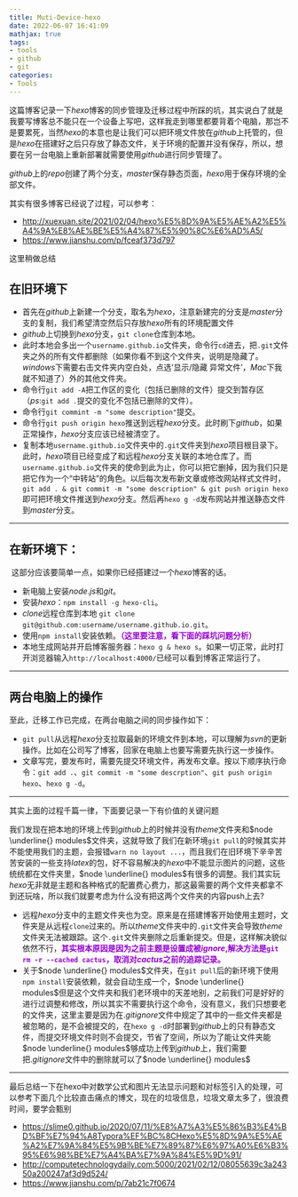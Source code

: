 ```yaml
---
title: Muti-Device-hexo
date: 2022-06-07 16:41:09
mathjax: true
tags:
- tools
- github
- git
categories:
- Tools
---
```






这篇博客记录一下$hexo$博客的同步管理及迁移过程中所踩的坑，其实说白了就是我要写博客总不能只在一个设备上写吧，这样我走到哪里都要背着个电脑，那岂不是要累死，当然$hexo$的本意也是让我们可以把环境文件放在$github$上托管的，但是$hexo$在搭建好之后只存放了静态文件，关于环境的配置并没有保存，所以，想要在另一台电脑上重新部署就需要使用$github$进行同步管理了。

$github$上的$repo$创建了两个分支，$master$保存静态页面，$hexo$用于保存环境的全部文件。

其实有很多博客已经说了过程，可以参考：

- http://xuexuan.site/2021/02/04/hexo%E5%8D%9A%E5%AE%A2%E5%A4%9A%E8%AE%BE%E5%A4%87%E5%90%8C%E6%AD%A5/
- https://www.jianshu.com/p/fceaf373d797

这里稍做总结

## 在旧环境下

- 首先在$github$上新建一个分支，取名为$hexo$，注意新建完的分支是$master$分支的复制，我们希望清空然后只存放$hexo$所有的环境配置文件
- $github$上切换到$hexo$分支，`git clone`仓库到本地。
- 此时本地会多出一个`username.github.io`文件夹，命令行`cd`进去，把`.git`文件夹之外的所有文件都删除（如果你看不到这个文件夹，说明是隐藏了。$windows$下需要右击文件夹内空白处，点选’显示/隐藏 异常文件’，$Mac$下我就不知道了）外的其他文件夹。
- 命令行`git add -A`把工作区的变化（包括已删除的文件）提交到暂存区（$ps$:`git add .`提交的变化不包括已删除的文件）。
- 命令行`git commint -m "some description"`提交。
- 命令行`git push origin hexo`推送到远程$hexo$分支。此时刷下$github$，如果正常操作，$hexo$分支应该已经被清空了。
- 复制本地`username.github.io`文件夹中的`.git`文件夹到$hexo$项目根目录下。此时，$hexo$项目已经变成了和远程$hexo$分支关联的本地仓库了。而`username.github.io`文件夹的使命到此为止，你可以把它删掉，因为我们只是把它作为一个“中转站”的角色。以后每次发布新文章或修改网站样式文件时，`git add . & git commit -m "some description" & git push origin hexo`即可把环境文件推送到$hexo$分支。然后再`hexo g -d`发布网站并推送静态文件到$master$分支。

***

## 在新环境下：

​	这部分应该要简单一点，如果你已经搭建过一个$hexo$博客的话。

- 新电脑上安装$node.js$和$git$。
- 安装$hexo$：`npm install -g hexo-cli`。
- $clone$远程仓库到本地 `git clone git@github.com:username/username.github.io.git`。
- 使用`npm install`安装依赖。**<font color=DarkViolet>（这里要注意，看下面的踩坑问题分析）</font>**
- 本地生成网站并开启博客服务器：`hexo g & hexo s`。如果一切正常，此时打开浏览器输入`http://localhost:4000/`已经可以看到博客正常运行了。

***

## 两台电脑上的操作

至此，迁移工作已完成，在两台电脑之间的同步操作如下：

- `git pull`从远程$hexo$分支拉取最新的环境文件到本地，可以理解为$svn$的更新操作。比如在公司写了博客，回家在电脑上也要写需要先执行这一步操作。
- 文章写完，要发布时，需要先提交环境文件，再发布文章。按以下顺序执行命令：`git add .`、`git commit -m "some descrption"`、`git push origin hexo`、`hexo g -d`。

***



其实上面的过程千篇一律，下面要记录一下有价值的关键问题

我们发现在把本地的环境上传到$github$上的时候并没有$theme$文件夹和$node \underline{} modules$文件夹，这就导致了我们在新环境`git pull`的时候其实并不能使用我们的主题，会报错`warn no layout ...`，而且我们在旧环境下辛辛苦苦安装的一些支持$latex$的包，好不容易解决的$hexo$中不能显示图片的问题，这些统统都在文件夹里，$node \underline{} modules$有很多的调整。我们其实玩$hexo$无非就是主题和各种格式的配置费心费力，那这最需要的两个文件夹都拿不到还玩啥，所以我们就要考虑为什么没有把这两个文件夹的内容push上去?

- 远程$hexo$分支中的主题文件夹也为空。原来是在搭建博客开始使用主题时，文件夹是从远程`clone`过来的。所以$theme$文件夹中的`.git`文件夹会导致$theme$文件夹无法被跟踪。这个`.git`文件夹删除之后重新提交。但是，这样解决貌似依然不行，**<font color=DarkViolet>其实根本原因是因为之前主题是设置成被$ignore$,解决方法是`git rm -r --cached cactus`，取消对$cactus$之前的追踪记录。</font>**
- 关于$node \underline{} modules$文件夹，在`git pull`后的新环境下使用`npm install`安装依赖，就会自动生成一个，$node \underline{} modules$但是这个文件夹和我们老环境中的天差地别，之前我们可是好好的进行过调整和修改，所以其实不需要执行这个命令，没有意义，我们只想要老的文件夹，这里主要是因为在$.gitignore$文件中规定了其中的一些文件夹都是被忽略的，是不会被提交的，在`hexo g -d`时部署到$github$上的只有静态文件，而提交环境文件时则不会提交，节省了空间，所以为了能让文件夹能$node \underline{} modules$够成功上传到$github$上，我们需要把$.gitignore$文件中的删除就可以了$node \underline{} modules$

***

最后总结一下在hexo中对数学公式和图片无法显示问题和对标签引入的处理，可以参考下面几个比较直击痛点的博文，现在的垃圾信息，垃圾文章太多了，很浪费时间，要学会甄别

- https://slime0.github.io/2020/07/11/%E8%A7%A3%E5%86%B3%E4%BD%BF%E7%94%A8Typora%EF%BC%8CHexo%E5%8D%9A%E5%AE%A2%E7%9A%84%E5%9B%BE%E7%89%87%E6%97%A0%E6%B3%95%E6%98%BE%E7%A4%BA%E7%9A%84%E5%9D%91/
- http://computetechnologydaily.com:5000/2021/02/12/08055639c3a24350a200247af3d9d524/
- https://www.jianshu.com/p/7ab21c7f0674
